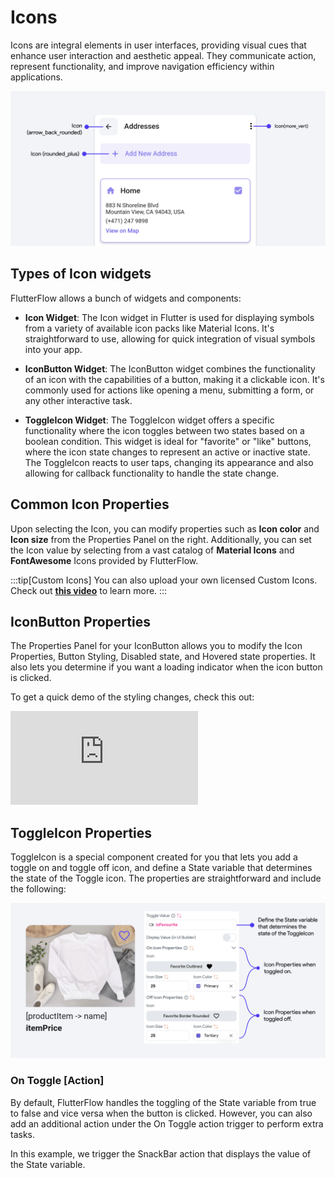 

# Icons

Icons are integral elements in user interfaces, providing visual cues that enhance user interaction and aesthetic appeal. They communicate action, represent functionality, and improve navigation efficiency within applications. 

![icon.png](imgs/icon.png)

## Types of Icon widgets

FlutterFlow allows a bunch of widgets and components: 

- **Icon Widget**: The Icon widget in Flutter is used for displaying symbols from a variety of 
  available icon packs like Material Icons. It's straightforward to use, allowing for quick integration of visual symbols into your app.

- **IconButton Widget**: The IconButton widget combines the functionality of an icon with the 
  capabilities of a button, making it a clickable icon. It's commonly used for actions like opening a menu, submitting a form, or any other interactive task.

- **ToggleIcon Widget**: The ToggleIcon widget offers a specific functionality where the icon 
  toggles between two states based on a boolean condition. This widget is ideal for "favorite" or "like" buttons, where the icon state changes to represent an active or inactive state. The ToggleIcon reacts to user taps, changing its appearance and also allowing for callback functionality to handle the state change.

## Common Icon Properties

Upon selecting the Icon, you can modify properties such as **Icon color** and **Icon size** from the Properties Panel on the right. Additionally, you can set the Icon value by selecting from a vast catalog of **Material Icons** and **FontAwesome** Icons provided by FlutterFlow.

:::tip[Custom Icons]
You can also upload your own licensed Custom Icons. Check out [**this video**](https://youtu.be/rlGkbnhP75g) to learn more.
:::

## IconButton Properties
The Properties Panel for your IconButton allows you to modify the Icon Properties, Button Styling, Disabled state, and Hovered state properties. It also lets you determine if you want a loading indicator when the icon button is clicked.

To get a quick demo of the styling changes, check this out:
<div style={{
    position: 'relative',
    paddingBottom: 'calc(56.67989417989418% + 41px)', // Keeps the aspect ratio and additional padding
    height: 0,
    width: '100%'
}}>
    <iframe 
        src="https://demo.arcade.software/tJZ2NaRO3UG3trpOVopQ?embed&show_copy_link=true"
        title=""
        style={{
            position: 'absolute',
            top: 0,
            left: 0,
            width: '100%',
            height: '100%',
            colorScheme: 'light'
        }}
        frameborder="0"
        loading="lazy"
        webkitAllowFullScreen
        mozAllowFullScreen
        allowFullScreen
        allow="clipboard-write">
    </iframe>
</div>


## ToggleIcon Properties


ToggleIcon is a special component created for you that lets you add a toggle on and toggle off icon, and define a State variable that determines the state of the Toggle icon. The properties are straightforward and include the following:

![toggle.png](imgs/toggle.png)

### On Toggle [Action]

By default, FlutterFlow handles the toggling of the State variable from true to false and vice versa when the button is clicked. However, you can also add an additional action under the On Toggle action trigger to perform extra tasks.

In this example, we trigger the SnackBar action that displays the value of the State variable.

<!--- TODO Show the App DEMO --->
